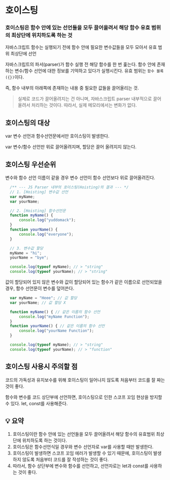 # 호이스팅
### 호이스팅은 함수 안에 있는 선언들을 모두 끌어올려서 해당 함수 유효 범위의 최상단에 위치하도록 하는 것

자바스크립트 함수는 실행되기 전에 함수 안에 필요한 변수값들을 모두 모아서 유효 범위 최상단에 선언

자바스크립트의 파서(parser)가 함수 실행 전 해당 함수를 한 번 훑는다.
함수 안에 존재하는 변수/함수 선언에 대한 정보를 기억하고 있다가 실행시킨다.
유효 범위는 ``함수 블록({})``이다.

즉, 함수 내부의 아래쪽에 존재하는 내용 중 필요한 값들을 끌어올리는 것.

> 실제로 코드가 끌어올려지는 건 아니며, 자바스크립트 parser 내부적으로 끌어올려서 처리하는 것이다. 따라서, 실제 메모리에서는 변화가 없다.

## 호이스팅의 대상
var 변수 선언과 함수선언문에서만 호이스팅이 발생한다.

var 변수/함수 선언만 위로 끌어올려지며, 할당은 끌어 올려지지 않는다.

## 호이스팅 우선순위
변수와 함수 선언 이름이 같을 경우 변수 선언이 함수 선언보다 위로 끌어올려진다.
```javascript
  /** --- JS Parser 내부의 호이스팅(Hoisting)의 결과 --- */
  // 1. [Hoisting] 변수값 선언 
  var myName; 
  var yourName; 

  // 2. [Hoisting] 함수선언문
  function myName() {
      console.log("yuddomack");
  }
  function yourName() {
      console.log("everyone");
  }

  // 3. 변수값 할당
  myName = "hi";
  yourName = "bye";

  console.log(typeof myName); // > "string"
  console.log(typeof yourName); // > "string"
```

값이 할당되어 있지 않은 변수와 값이 할당되어 있는 함수가 같은 이름으로 선언되었을 경우, 함수 선언문이 변수를 덮어쓴다.

```javascript
  var myName = "Heee"; // 값 할당 
  var yourName; // 값 할당 X

  function myName() { // 같은 이름의 함수 선언
      console.log("myName Function");
  }
  function yourName() { // 같은 이름의 함수 선언
      console.log("yourName Function");
  }

  console.log(typeof myName); // > "string"
  console.log(typeof yourName); // > "function"
```
## 호이스팅 사용시 주의할 점
코드의 가독성과 유지보수를 위해 호이스팅이 일어나지 않도록 처음부터 코드를 잘 짜는 것이 좋다.

함수와 변수를 코드 상단부에 선언하면, 호이스팅으로 인한 스코프 꼬임 현상을 방지할 수 있다.
let, const를 사용해준다.

## 💡 요약
1. 호이스팅이란 함수 안에 있는 선언들을 모두 끌어올려서 해당 함수의 유효범위 최상단에 위치하도록 하는 것이다.
2. 호이스팅은 함수선언식일 경우와 변수 선언자로 var를 사용할 때만 발생한다.
3. 호이스팅이 발생하면 스코프 꼬임 에러가 발생할 수 있기 때문에, 호이스팅이 발생하지 않도록 처음부터 코드를 잘 작성하는 것이 좋다.
4. 따라서, 함수 상단부에 변수와 함수를 선언하고, 선언자로는 let과 const를 사용하는 것이 좋다.